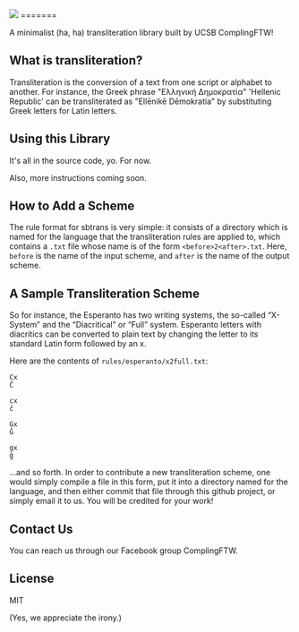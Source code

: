 <img src=http://i.imgur.com/tDDGeIw.png>
=======

A minimalist (ha, ha) transliteration library built by UCSB ComplingFTW!

## What is transliteration?

Transliteration is the conversion of a text from one script or alphabet to another. For instance, the Greek phrase "Ελληνική Δημοκρατία" 'Hellenic Republic' can be transliterated as "Ellēnikē Dēmokratia" by substituting Greek letters for Latin letters.


## Using this Library

It's all in the source code, yo. For now.

Also, more instructions coming soon.


## How to Add a Scheme

The rule format for sbtrans is very simple: it consists of a directory which is named for the language
that the transliteration rules are applied to, which contains a `.txt` file whose
name is of the form `<before>2<after>.txt`. Here, `before` is the name of the input scheme, and `after`
is the name of the output scheme. 

## A Sample Transliteration Scheme

So for instance, the Esperanto has two writing systems, the so-called
“X-System” and the “Diacritical” or “Full” system. Esperanto letters with diacritics 
can be converted to plain text by changing the letter to its standard Latin form followed by an x. 


Here are the contents of `rules/esperanto/x2full.txt`:

    Cx
    Ĉ
    
    cx
    ĉ
    
    Gx
    Ĝ
    
    gx
    ĝ


…and so forth. In order to contribute a new transliteration scheme, one would simply compile a file in this
form, put it into a directory named for the language, and then either commit that file through this github 
project, or simply email it to us. You will be credited for your work!

## Contact Us

You can reach us through our Facebook group ComplingFTW.


## License

MIT 

(Yes, we appreciate the irony.)

